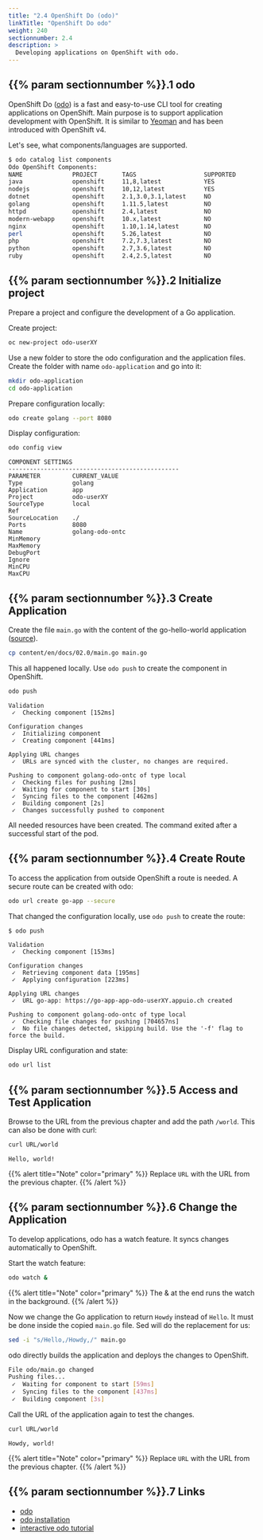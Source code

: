 ```yaml
---
title: "2.4 OpenShift Do (odo)"
linkTitle: "OpenShift Do odo"
weight: 240
sectionnumber: 2.4
description: >
  Developing applications on OpenShift with odo.
---
```


## {{% param sectionnumber %}}.1 odo

OpenShift Do ([odo](https://github.com/openshift/odo)) is a fast and easy-to-use CLI tool for creating applications on OpenShift. Main purpose is to support application development with OpenShift. It is similar to [Yeoman](https://yeoman.io/) and has been introduced with OpenShift v4.

Let's see, what components/languages are supported.

```bash
$ odo catalog list components
Odo OpenShift Components:
NAME              PROJECT       TAGS                   SUPPORTED
java              openshift     11,8,latest            YES
nodejs            openshift     10,12,latest           YES
dotnet            openshift     2.1,3.0,3.1,latest     NO
golang            openshift     1.11.5,latest          NO
httpd             openshift     2.4,latest             NO
modern-webapp     openshift     10.x,latest            NO
nginx             openshift     1.10,1.14,latest       NO
perl              openshift     5.26,latest            NO
php               openshift     7.2,7.3,latest         NO
python            openshift     2.7,3.6,latest         NO
ruby              openshift     2.4,2.5,latest         NO
```


## {{% param sectionnumber %}}.2 Initialize project

Prepare a project and configure the development of a Go application.

Create project:

```bash
oc new-project odo-userXY
```

Use a new folder to store the odo configuration and the application files. Create the folder with name `odo-application` and go into it:

```bash
mkdir odo-application
cd odo-application
```

Prepare configuration locally:

```bash
odo create golang --port 8080
```

Display configuration:

```bash
odo config view
```
```
COMPONENT SETTINGS
------------------------------------------------
PARAMETER         CURRENT_VALUE
Type              golang
Application       app
Project           odo-userXY
SourceType        local
Ref
SourceLocation    ./
Ports             8080
Name              golang-odo-ontc
MinMemory
MaxMemory
DebugPort
Ignore
MinCPU
MaxCPU
```


## {{% param sectionnumber %}}.3 Create Application

Create the file `main.go` with the content of the go-hello-world application ([source](https://raw.githubusercontent.com/puzzle/amm-techlab/master/content/en/docs/02.0/main.go)).

```bash
cp content/en/docs/02.0/main.go main.go
```

This all happened locally. Use `odo push` to create the component in OpenShift.

```bash
odo push
```
```
Validation
 ✓  Checking component [152ms]

Configuration changes
 ✓  Initializing component
 ✓  Creating component [441ms]

Applying URL changes
 ✓  URLs are synced with the cluster, no changes are required.

Pushing to component golang-odo-ontc of type local
 ✓  Checking files for pushing [2ms]
 ✓  Waiting for component to start [30s]
 ✓  Syncing files to the component [462ms]
 ✓  Building component [2s]
 ✓  Changes successfully pushed to component
```

All needed resources have been created. The command exited after a successful start of the pod.


## {{% param sectionnumber %}}.4 Create Route

To access the application from outside OpenShift a route is needed. A secure route can be created with odo:

```bash
odo url create go-app --secure
```

That changed the configuration locally, use `odo push` to create the route:

```bash
$ odo push
```
```
Validation
 ✓  Checking component [153ms]

Configuration changes
 ✓  Retrieving component data [195ms]
 ✓  Applying configuration [223ms]

Applying URL changes
 ✓  URL go-app: https://go-app-app-odo-userXY.appuio.ch created

Pushing to component golang-odo-ontc of type local
 ✓  Checking file changes for pushing [704657ns]
 ✓  No file changes detected, skipping build. Use the '-f' flag to force the build.
```

Display URL configuration and state:

```bash
odo url list
```


## {{% param sectionnumber %}}.5 Access and Test Application

Browse to the URL from the previous chapter and add the path `/world`. This can also be done with curl:

```bash
curl URL/world
```
```
Hello, world!
```

{{% alert title="Note" color="primary" %}}
Replace `URL` with the URL from the previous chapter.
{{% /alert %}}


## {{% param sectionnumber %}}.6 Change the Application

To develop applications, odo has a watch feature. It syncs changes automatically to OpenShift.

Start the watch feature:

```bash
odo watch &
```

{{% alert title="Note" color="primary" %}}
The & at the end runs the watch in the background.
{{% /alert %}}

Now we change the Go application to return `Howdy` instead of `Hello`. It must be done inside the copied `main.go` file. Sed will do the replacement for us:

```bash
sed -i "s/Hello,/Howdy,/" main.go
```

odo directly builds the application and deploys the changes to OpenShift.

```bash
File odo/main.go changed
Pushing files...
 ✓  Waiting for component to start [59ms]
 ✓  Syncing files to the component [437ms]
 ✓  Building component [3s]
```

Call the URL of the application again to test the changes.

```bash
curl URL/world
```
```
Howdy, world!
```

{{% alert title="Note" color="primary" %}}
Replace `URL` with the URL from the previous chapter.
{{% /alert %}}


## {{% param sectionnumber %}}.7 Links

* [odo](https://github.com/openshift/odo)
* [odo installation](https://docs.openshift.com/container-platform/latest/cli_reference/developer_cli_odo/installing-odo.html)
* [interactive odo tutorial](https://developers.redhat.com/courses/openshift/odo-command-line)
